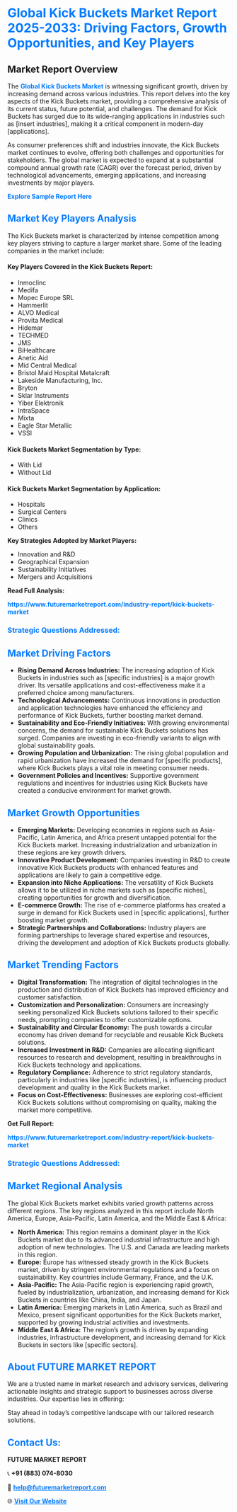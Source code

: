 <h1 style="color: #007BFF;">Global Kick Buckets Market Report 2025-2033: Driving Factors, Growth Opportunities, and Key Players</h1>

<section id="overview">
<h2>Market Report Overview</h2>
<p>The <a href="https://www.futuremarketreport.com/industry-report/kick-buckets-market" style="color: #007BFF; text-decoration: none;"><strong>Global Kick Buckets Market</strong></a> is witnessing significant growth, driven by increasing demand across various industries. This report delves into the key aspects of the Kick Buckets market, providing a comprehensive analysis of its current status, future potential, and challenges. The demand for Kick Buckets has surged due to its wide-ranging applications in industries such as [insert industries], making it a critical component in modern-day [applications].</p>
<p>As consumer preferences shift and industries innovate, the Kick Buckets market continues to evolve, offering both challenges and opportunities for stakeholders. The global market is expected to expand at a substantial compound annual growth rate (CAGR) over the forecast period, driven by technological advancements, emerging applications, and increasing investments by major players.</p>
</section>

<section id="overview">
<p><a href="https://www.futuremarketreport.com/request-sample/reportId=56503" style="color: #007BFF; text-decoration: none;"><strong>Explore Sample Report Here</strong></a></p>
</section>

<section id="key-players">
<h2 style="color: #007BFF;">Market Key Players Analysis</h2>
<p>The Kick Buckets market is characterized by intense competition among key players striving to capture a larger market share. Some of the leading companies in the market include:</p>
<h4>Key Players Covered in the Kick Buckets Report:</h4>
<ul><li>Inmoclinc</li><li>Medifa</li><li>Mopec Europe SRL</li><li>Hammerlit</li><li>ALVO Medical</li><li>Provita Medical</li><li>Hidemar</li><li>TECHMED</li><li>JMS</li><li>BiHealthcare</li><li>Anetic Aid</li><li>Mid Central Medical</li><li>Bristol Maid Hospital Metalcraft</li><li>Lakeside Manufacturing, Inc.</li><li>Bryton</li><li>Sklar Instruments</li><li>Yiber Elektronik</li><li>IntraSpace</li><li>Mixta</li><li>Eagle Star Metallic</li><li>VSSI</li></ul>
<h4>Kick Buckets Market Segmentation by Type:</h4>
<ul><li>With Lid</li><li>Without Lid</li></ul>

<h4>Kick Buckets Market Segmentation by Application:</h4>
<ul><li>Hospitals</li><li>Surgical Centers</li><li>Clinics</li><li>Others</li></ul>
<p><strong>Key Strategies Adopted by Market Players:</strong></p>
<ul>
<li>Innovation and R&D</li>
<li>Geographical Expansion</li>
<li>Sustainability Initiatives</li>
<li>Mergers and Acquisitions</li>
</ul>
</section>

<section>
<p><strong>Read Full Analysis: </strong></p><a href="https://www.futuremarketreport.com/industry-report/kick-buckets-market" style="color: #007BFF; text-decoration: none;"><strong>https://www.futuremarketreport.com/industry-report/kick-buckets-market</strong></a>
<h3 style="color: #007BFF;">Strategic Questions Addressed:</h3>
</section>

<section id="driving-factors">
<h2 style="color: #007BFF;">Market Driving Factors</h2>
<ul>
<li><strong>Rising Demand Across Industries:</strong> The increasing adoption of Kick Buckets in industries such as [specific industries] is a major growth driver. Its versatile applications and cost-effectiveness make it a preferred choice among manufacturers.</li>
<li><strong>Technological Advancements:</strong> Continuous innovations in production and application technologies have enhanced the efficiency and performance of Kick Buckets, further boosting market demand.</li>
<li><strong>Sustainability and Eco-Friendly Initiatives:</strong> With growing environmental concerns, the demand for sustainable Kick Buckets solutions has surged. Companies are investing in eco-friendly variants to align with global sustainability goals.</li>
<li><strong>Growing Population and Urbanization:</strong> The rising global population and rapid urbanization have increased the demand for [specific products], where Kick Buckets plays a vital role in meeting consumer needs.</li>
<li><strong>Government Policies and Incentives:</strong> Supportive government regulations and incentives for industries using Kick Buckets have created a conducive environment for market growth.</li>
</ul>
</section>

<section id="growth-opportunities">
<h2 style="color: #007BFF;">Market Growth Opportunities</h2>
<ul>
<li><strong>Emerging Markets:</strong> Developing economies in regions such as Asia-Pacific, Latin America, and Africa present untapped potential for the Kick Buckets market. Increasing industrialization and urbanization in these regions are key growth drivers.</li>
<li><strong>Innovative Product Development:</strong> Companies investing in R&D to create innovative Kick Buckets products with enhanced features and applications are likely to gain a competitive edge.</li>
<li><strong>Expansion into Niche Applications:</strong> The versatility of Kick Buckets allows it to be utilized in niche markets such as [specific niches], creating opportunities for growth and diversification.</li>
<li><strong>E-commerce Growth:</strong> The rise of e-commerce platforms has created a surge in demand for Kick Buckets used in [specific applications], further boosting market growth.</li>
<li><strong>Strategic Partnerships and Collaborations:</strong> Industry players are forming partnerships to leverage shared expertise and resources, driving the development and adoption of Kick Buckets products globally.</li>
</ul>
</section>

<section id="trending-factors">
<h2 style="color: #007BFF;">Market Trending Factors</h2>
<ul>
<li><strong>Digital Transformation:</strong> The integration of digital technologies in the production and distribution of Kick Buckets has improved efficiency and customer satisfaction.</li>
<li><strong>Customization and Personalization:</strong> Consumers are increasingly seeking personalized Kick Buckets solutions tailored to their specific needs, prompting companies to offer customizable options.</li>
<li><strong>Sustainability and Circular Economy:</strong> The push towards a circular economy has driven demand for recyclable and reusable Kick Buckets solutions.</li>
<li><strong>Increased Investment in R&D:</strong> Companies are allocating significant resources to research and development, resulting in breakthroughs in Kick Buckets technology and applications.</li>
<li><strong>Regulatory Compliance:</strong> Adherence to strict regulatory standards, particularly in industries like [specific industries], is influencing product development and quality in the Kick Buckets market.</li>
<li><strong>Focus on Cost-Effectiveness:</strong> Businesses are exploring cost-efficient Kick Buckets solutions without compromising on quality, making the market more competitive.</li>
</ul>
</section>

<section>
<p><strong>Get Full Report: </strong></p><a href="https://www.futuremarketreport.com/industry-report/kick-buckets-market" style="color: #007BFF; text-decoration: none;"><strong>https://www.futuremarketreport.com/industry-report/kick-buckets-market</strong></a>
<h3 style="color: #007BFF;">Strategic Questions Addressed:</h3>
</section>


<section id="regional-analysis">
<h2 style="color: #007BFF;">Market Regional Analysis</h2>
<p>The global Kick Buckets market exhibits varied growth patterns across different regions. The key regions analyzed in this report include North America, Europe, Asia-Pacific, Latin America, and the Middle East & Africa:</p>
<ul>
<li><strong>North America:</strong> This region remains a dominant player in the Kick Buckets market due to its advanced industrial infrastructure and high adoption of new technologies. The U.S. and Canada are leading markets in this region.</li>
<li><strong>Europe:</strong> Europe has witnessed steady growth in the Kick Buckets market, driven by stringent environmental regulations and a focus on sustainability. Key countries include Germany, France, and the U.K.</li>
<li><strong>Asia-Pacific:</strong> The Asia-Pacific region is experiencing rapid growth, fueled by industrialization, urbanization, and increasing demand for Kick Buckets in countries like China, India, and Japan.</li>
<li><strong>Latin America:</strong> Emerging markets in Latin America, such as Brazil and Mexico, present significant opportunities for the Kick Buckets market, supported by growing industrial activities and investments.</li>
<li><strong>Middle East & Africa:</strong> The region’s growth is driven by expanding industries, infrastructure development, and increasing demand for Kick Buckets in sectors like [specific sectors].</li>
</ul>
</section>

<footer>
<h2 style="color: #007BFF;">About FUTURE MARKET REPORT</h2>
<p>We are a trusted name in market research and advisory services, delivering actionable insights and strategic support to businesses across diverse industries. Our expertise lies in offering:</p>

<p>Stay ahead in today’s competitive landscape with our tailored research solutions.</p>

<h2 style="color: #007BFF;">Contact Us:</h2>
<p><strong>FUTURE MARKET REPORT</strong></p>
<p>📞 <strong>+91 (883) 074-8030</strong></p>
<p>📧 <strong><a href="mailto:help@futuremarketreport.com" style="color: #007BFF;">help@futuremarketreport.com</a></strong></p>
<p>🌐 <strong><a href="https://www.futuremarketreport.com/" style="color: #007BFF;">Visit Our Website</a></strong></p>
</footer>